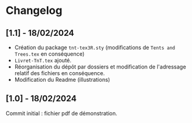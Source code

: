 # Changelog

## [1.1] - 18/02/2024

- Création du package `tnt-tex3R.sty` (modifications de `Tents and Trees.tex` en conséquence)
- `Livret-TnT.tex` ajouté.
- Réorganisation du dépôt par dossiers et modification de l'adressage relatif des fichiers en conséquence.
- Modification du Readme (illustrations)


## [1.0] - 18/02/2024

Commit initial : fichier pdf de démonstration.